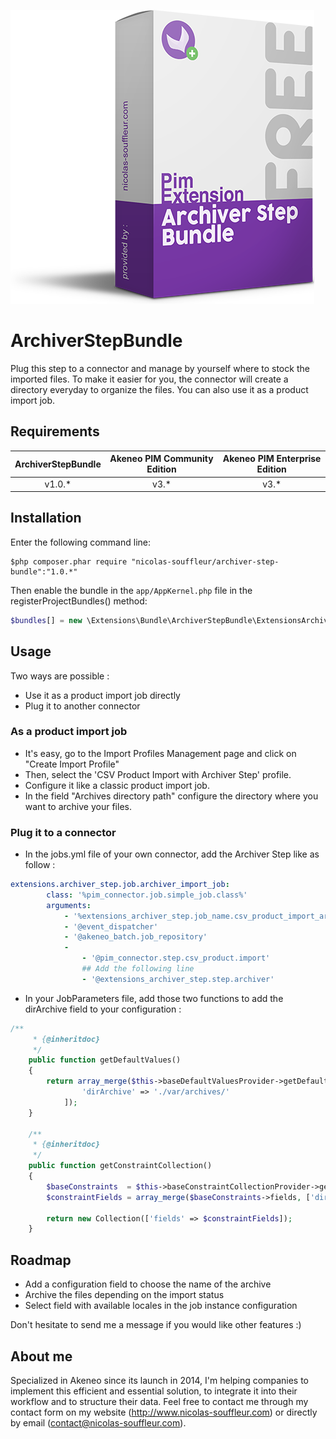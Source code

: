 ![ArchiverStepBundle](doc/ArchiverStep.png)

ArchiverStepBundle
==========================

Plug this step to a connector and manage by yourself where to stock the imported files.
To make it easier for you, the connector will create a directory everyday to organize the files. 
You can also use it as a product import job.

## Requirements

| ArchiverStepBundle     | Akeneo PIM Community Edition | Akeneo PIM Enterprise Edition |
|:------------------------------:|:----------------------------:|:-----------------------------:|
| v1.0.*                         | v3.*                         | v3.*                              |

## Installation

Enter the following command line:
```console
$php composer.phar require "nicolas-souffleur/archiver-step-bundle":"1.0.*"
```

Then enable the bundle in the ```app/AppKernel.php``` file in the registerProjectBundles() method:
```php
$bundles[] = new \Extensions\Bundle\ArchiverStepBundle\ExtensionsArchiverStepBundle()
```

## Usage

Two ways are possible :
* Use it as a product import job directly 
* Plug it to another connector 

### As a product import job 
* It's easy, go to the Import Profiles Management page and click on "Create Import Profile" 
* Then, select the 'CSV Product Import with Archiver Step' profile. 
* Configure it like a classic product import job.
* In the field "Archives directory path" configure the directory where you want to archive your files.

### Plug it to a connector
* In the jobs.yml file of your own connector, add the Archiver Step like as follow : 
```yml
extensions.archiver_step.job.archiver_import_job:
        class: '%pim_connector.job.simple_job.class%'
        arguments:
            - '%extensions_archiver_step.job_name.csv_product_import_archiver%'
            - '@event_dispatcher'
            - '@akeneo_batch.job_repository'
            -
                - '@pim_connector.step.csv_product.import'
                ## Add the following line
                - '@extensions_archiver_step.step.archiver'
```
* In your JobParameters file, add those two functions to add the dirArchive field to your configuration : 
```php
/**
     * {@inheritdoc}
     */
    public function getDefaultValues()
    {
        return array_merge($this->baseDefaultValuesProvider->getDefaultValues(), [
                'dirArchive' => './var/archives/'
            ]);
    }

    /**
     * {@inheritdoc}
     */
    public function getConstraintCollection()
    {
        $baseConstraints  = $this->baseConstraintCollectionProvider->getConstraintCollection();
        $constraintFields = array_merge($baseConstraints->fields, ['dirArchive' => new NotNull()]);

        return new Collection(['fields' => $constraintFields]);
    }
```

## Roadmap
* Add a configuration field to choose the name of the archive
* Archive the files depending on the import status
* Select field with available locales in the job instance configuration 

Don't hesitate to send me a message if you would like other features :)

## About me
Specialized in Akeneo since its launch in 2014, I'm helping companies to implement this efficient and essential solution, to integrate it into their workflow and to structure their data. Feel free to contact me through my contact form on my website (http://www.nicolas-souffleur.com) or directly by email (contact@nicolas-souffleur.com).
